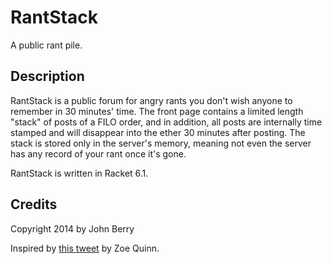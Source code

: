 RantStack
=========

A public rant pile. 

## Description

RantStack is a public forum for angry rants you don't wish anyone to remember in 30 minutes' time. The front page contains a limited length "stack" of posts of a FILO order, and in addition, all posts are internally time stamped and will disappear into the ether 30 minutes after posting. The stack is stored only in the server's memory, meaning not even the server has any record of your rant once it's gone.

RantStack is written in Racket 6.1.

## Credits

Copyright 2014 by John Berry

Inspired by [this tweet](https://twitter.com/TheQuinnspiracy/status/515709684851175424) by Zoe Quinn.
